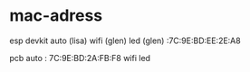 # mac-adress
esp devkit
  auto (lisa)
  wifi (glen)
  led (glen) :7C:9E:BD:EE:2E:A8

pcb
  auto : 7C:9E:BD:2A:FB:F8
  wifi
  led
